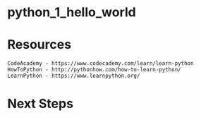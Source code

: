 # python_1_hello_world

# Resources
    CodeAcademy - https://www.codecademy.com/learn/learn-python
    HowToPython - http://pythonhow.com/how-to-learn-python/
    LearnPython - https://www.learnpython.org/


# Next Steps
    
